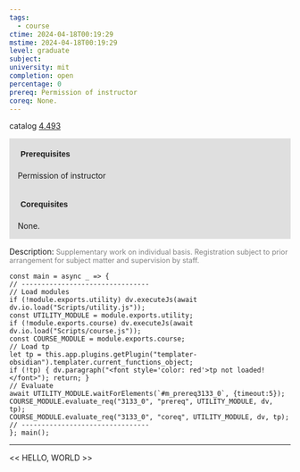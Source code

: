 ```yaml
---
tags:
  - course
ctime: 2024-04-18T00:19:29
mstime: 2024-04-18T00:19:29
level: graduate
subject: 
university: mit
completion: open
percentage: 0
prereq: Permission of instructor
coreq: None.
---
```


catalog [4.493](http://student.mit.edu/catalog/m4d.html#4.493)

<span style="display: block; padding: 15px; background-color: rgb(100, 100, 100, 0.2);"><font id="m_prereq3133_0" style="display: block; font-family: Arial, sans-serif; font-weight: bold; padding: 5px">Prerequisites</font><br><span id="prereq3133_0">Permission of instructor</span></span>
<span style="display: block; padding: 15px; background-color: rgb(100, 100, 100, 0.2);"><font id="m_coreq3133_0" style="display: block; font-family: Arial, sans-serif; font-weight: bold; padding: 5px">Corequisites</font><br><span id="coreq3133_0">None.</span></span>

<font style="">Description:</font>
<font style="color: grey; font-size: 0.8rem;">Supplementary work on individual basis. Registration subject to prior arrangement for subject matter and supervision by staff.</font>

```dataviewjs
const main = async _ => {
// --------------------------------
// Load modules
if (!module.exports.utility) dv.executeJs(await dv.io.load("Scripts/utility.js"));
const UTILITY_MODULE = module.exports.utility;
if (!module.exports.course) dv.executeJs(await dv.io.load("Scripts/course.js"));
const COURSE_MODULE = module.exports.course;
// Load tp
let tp = this.app.plugins.getPlugin("templater-obsidian").templater.current_functions_object;
if (!tp) { dv.paragraph("<font style='color: red'>tp not loaded!</font>"); return; }
// Evaluate
await UTILITY_MODULE.waitForElements(`#m_prereq3133_0`, {timeout:5});
COURSE_MODULE.evaluate_req("3133_0", "prereq", UTILITY_MODULE, dv, tp);
COURSE_MODULE.evaluate_req("3133_0", "coreq", UTILITY_MODULE, dv, tp);
// --------------------------------
}; main();
```

---

<< HELLO, WORLD >>
